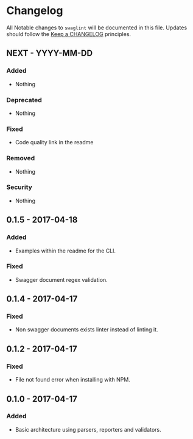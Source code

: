 # Changelog

All Notable changes to `swaglint` will be documented in this file.
Updates should follow the [Keep a CHANGELOG](http://keepachangelog.com/) principles.

## NEXT - YYYY-MM-DD

### Added
- Nothing

### Deprecated
- Nothing

### Fixed
- Code quality link in the readme

### Removed
- Nothing

### Security
- Nothing


## 0.1.5 - 2017-04-18

### Added 
- Examples within the readme for the CLI.

### Fixed
- Swagger document regex validation.


## 0.1.4 - 2017-04-17

### Fixed
- Non swagger documents exists linter instead of linting it.


## 0.1.2 - 2017-04-17

### Fixed
- File not found error when installing with NPM.


## 0.1.0 - 2017-04-17

### Added
- Basic architecture using parsers, reporters and validators.
